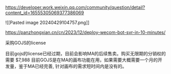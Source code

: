 

https://developer.work.weixin.qq.com/community/question/detail?content_id=16555305069377386069


![[Pasted image 20240429104757.png]]




https://panzhongxian.cn/cn/2023/12/deploy-wecom-bot-svr-in-10-minutes/



采购GOJS的license

目前gojs的license已经过期，目前会影响MA的后续售卖。购买无限期的分销权的需要 $7,988
目前GOJS是在MA的画布功能在用，如果需要大概需要一个月的开发量，鉴于MA已经完善, 针对画布的需求短时间内是没有的。



